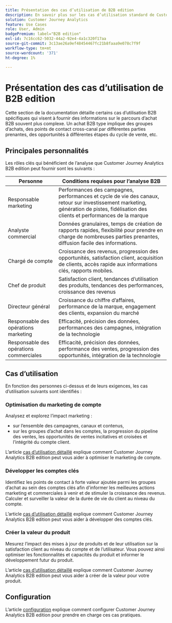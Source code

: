 ```yaml
---
title: Présentation des cas d’utilisation de B2B edition
description: En savoir plus sur les cas d’utilisation standard de Customer Journey Analytics B2B edition
solution: Customer Journey Analytics
feature: Use Cases
role: User, Admin
badgePremium: label="B2B edition"
exl-id: 7c16cc62-5032-44a2-92e4-4a1c320f17aa
source-git-commit: 3c13ae26a9ef48454467fc21b8faaa9e078c7f9f
workflow-type: tm+mt
source-wordcount: '371'
ht-degree: 1%

---
```


# Présentation des cas d’utilisation de B2B edition

Cette section de la documentation détaille certains cas d’utilisation B2B spécifiques qui visent à fournir des informations sur le parcours d’achat B2B souvent plus complexe. Un achat B2B type implique des groupes d’achats, des points de contact cross-canal par différentes parties prenantes, des opportunités à différentes étapes du cycle de vente, etc.


## Principales personnalités

Les rôles clés qui bénéficient de l’analyse que Customer Journey Analytics B2B edition peut fournir sont les suivants :

| Personne | Conditions requises pour l’analyse B2B |
|---|---|
| Responsable marketing | Performances des campagnes, performances et cycle de vie des canaux, retour sur investissement marketing, génération de pistes, fidélisation des clients et performances de la marque |
| Analyste commercial | Données granulaires, temps de création de rapports rapides, flexibilité pour prendre en charge de nombreuses parties prenantes, diffusion facile des informations. |
| Chargé de compte | Croissance des revenus, progression des opportunités, satisfaction client, acquisition de clients, accès rapide aux informations clés, rapports mobiles. |
| Chef de produit | Satisfaction client, tendances d’utilisation des produits, tendances des performances, croissance des revenus |
| Directeur général | Croissance du chiffre d’affaires, performance de la marque, engagement des clients, expansion du marché |
| Responsable des opérations marketing | Efficacité, précision des données, performances des campagnes, intégration de la technologie |
| Responsable des opérations commerciales | Efficacité, précision des données, performance des ventes, progression des opportunités, intégration de la technologie |


## Cas d’utilisation

En fonction des personnes ci-dessus et de leurs exigences, les cas d’utilisation suivants sont identifiés :

### Optimisation du marketing de compte

Analysez et explorez l’impact marketing :

- sur l’ensemble des campagnes, canaux et contenus,
- sur les groupes d’achat dans les comptes, la progression du pipeline des ventes, les opportunités de ventes incitatives et croisées et l’intégrité du compte client.

L’article [cas d’utilisation détaillé](optimize-account-marketing.md) explique comment Customer Journey Analytics B2B edition peut vous aider à optimiser le marketing de compte.

### Développer les comptes clés

Identifiez les points de contact à forte valeur ajoutée parmi les groupes d’achat au sein des comptes clés afin d’informer les meilleures actions marketing et commerciales à venir et de stimuler la croissance des revenus. Calculer et surveiller la valeur de la durée de vie du client au niveau du compte.

L’article [cas d’utilisation détaillé](grow-key-accounts.md) explique comment Customer Journey Analytics B2B edition peut vous aider à développer des comptes clés.

### Créer la valeur du produit

Mesurez l’impact des mises à jour de produits et de leur utilisation sur la satisfaction client au niveau du compte et de l’utilisateur. Vous pouvez ainsi optimiser les fonctionnalités et capacités du produit et informer le développement futur du produit.

L’article [cas d’utilisation détaillé](build-product-value.md) explique comment Customer Journey Analytics B2B edition peut vous aider à créer de la valeur pour votre produit.


## Configuration

L’article [configuration](setup.md) explique comment configurer Customer Journey Analytics B2B edition pour prendre en charge ces cas pratiques.
